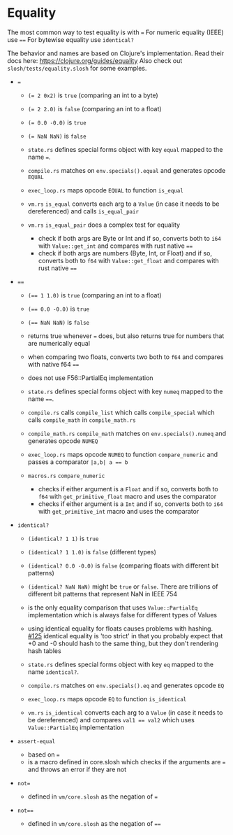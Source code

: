 # Equality

The most common way to test equality is with `=`
For numeric equality (IEEE) use `==`
For bytewise equality use `identical?`

The behavior and names are based on Clojure's implementation. Read their docs here: https://clojure.org/guides/equality
Also check out `slosh/tests/equality.slosh` for some examples.

- `=`

    - `(= 2 0x2)` is `true` (comparing an int to a byte)
    - `(= 2 2.0)` is `false` (comparing an int to a float)
    - `(= 0.0 -0.0)` is `true`
    - `(= NaN NaN)` is `false`

    - `state.rs` defines special forms object with key `equal` mapped to the name `=`.
    - `compile.rs` matches on `env.specials().equal` and generates opcode `EQUAL`
    - `exec_loop.rs` maps opcode `EQUAL` to function `is_equal`
    - `vm.rs` `is_equal` converts each arg to a `Value` (in case it needs to be dereferenced) and calls `is_equal_pair`
    - `vm.rs` `is_equal_pair` does a complex test for equality
        - check if both args are Byte or Int and if so, converts both to `i64` with `Value::get_int` and compares with
          rust native `==`
        - check if both args are numbers (Byte, Int, or Float) and if so, converts both to `f64` with `Value::get_float`
          and compares with rust native `==`

- `==`

    - `(== 1 1.0)` is `true` (comparing an int to a float)
    - `(== 0.0 -0.0)` is `true`
    - `(== NaN NaN)` is `false`
    - returns true whenever `=` does, but also returns true for numbers that are numerically equal

    - when comparing two floats, converts two both to `f64` and compares with native f64 `==`
    - does not use F56::PartialEq implementation

    - `state.rs` defines special forms object with key `numeq` mapped to the name `==`.
    - `compile.rs` calls `compile_list` which calls `compile_special` which calls `compile_math` in `compile_math.rs`
    - `compile_math.rs` `compile_math` matches on `env.specials().numeq` and generates opcode `NUMEQ`
    - `exec_loop.rs` maps opcode `NUMEQ` to function `compare_numeric` and passes a comparator `|a,b| a == b`
    - `macros.rs` `compare_numeric`
        - checks if either argument is a `Float` and if so, converts both to `f64` with `get_primitive_float` macro and
          uses the comparator
        - checks if either argument is a `Int` and if so, converts both to `i64` with `get_primitive_int` macro and uses
          the comparator

- `identical?`

    - `(identical? 1 1)` is `true`
    - `(identical? 1 1.0)` is `false` (different types)
    - `(identical? 0.0 -0.0)` is `false` (comparing floats with different bit patterns)
    - `(identical? NaN NaN)` might be `true` or `false`. There are trillions of different bit patterns that represent
      NaN in IEEE 754

    - is the only equality comparison that uses `Value::PartialEq` implementation which is always false for different
      types of Values
    - using identical equality for floats causes problems with hashing.
      [#125](https://github.com/sl-sh-dev/sl-sh/issues/125)
      identical equality is 'too strict' in that you probably expect that +0 and -0 should hash to the same thing, but
      they don't
      rendering hash tables

    - `state.rs` defines special forms object with key `eq` mapped to the name `identical?`.
    - `compile.rs` matches on `env.specials().eq` and generates opcode `EQ`
    - `exec_loop.rs` maps opcode `EQ` to function `is_identical`
    - `vm.rs` `is_identical` converts each arg to a `Value` (in case it needs to be dereferenced) and
      compares `val1 == val2` which uses `Value::PartialEq` implementation

- `assert-equal`

    - based on `=`
    - is a macro defined in core.slosh which checks if the arguments are `=` and throws an error if they are not

- `not=`

    - defined in `vm/core.slosh` as the negation of `=`

- `not==`

    - defined in `vm/core.slosh` as the negation of `==`
